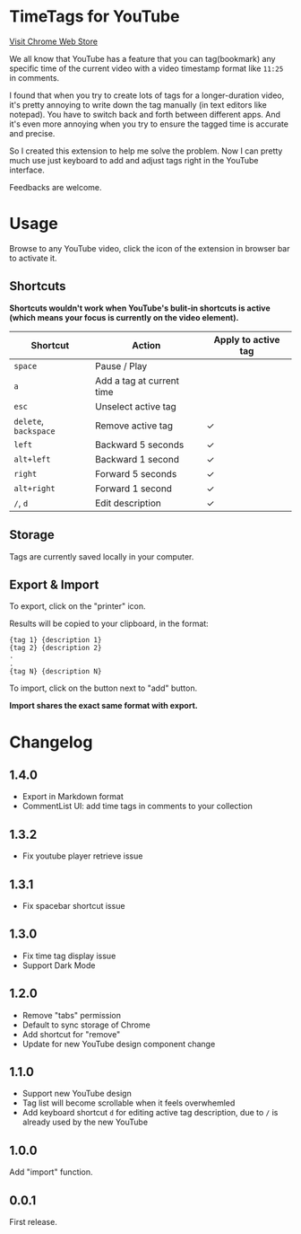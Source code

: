 # TimeTags for YouTube

[Visit Chrome Web Store](https://chrome.google.com/webstore/detail/hpbmedimnlknflpbgfbllklgelbnelef)

We all know that YouTube has a feature that you can tag(bookmark) any specific time of the current video with a video timestamp format like `11:25` in comments.

I found that when you try to create lots of tags for a longer-duration video, it's pretty annoying to write down the tag manually (in text editors like notepad). You have to switch back and forth between different apps. And it's even more annoying when you try to ensure the tagged time is accurate and precise.

So I created this extension to help me solve the problem. Now I can pretty much use just keyboard to add and adjust tags right in the YouTube interface.

Feedbacks are welcome.


# Usage

Browse to any YouTube video, click the icon of the extension in browser bar to activate it.

## Shortcuts

**Shortcuts wouldn't work when YouTube's bulit-in shortcuts is active (which means your focus is currently on the video element).**

| Shortcut              | Action                    | Apply to active tag |
|-----------------------|---------------------------|---------------------|
| `space`               | Pause / Play              |                     |
| `a`                   | Add a tag at current time |                     |
| `esc`                 | Unselect active tag       |                     |
| `delete`, `backspace` | Remove active tag         | ✓                   |
| `left`                | Backward 5 seconds        | ✓                   |
| `alt+left`            | Backward 1 second         | ✓                   |
| `right`               | Forward 5 seconds         | ✓                   |
| `alt+right`           | Forward 1 second          | ✓                   |
| `/`, `d`              | Edit description          | ✓                   |


## Storage

Tags are currently saved locally in your computer.

## Export & Import

To export, click on the "printer" icon.

Results will be copied to your clipboard, in the format:

```
{tag 1} {description 1}
{tag 2} {description 2}
.
.
{tag N} {description N}
```

To import, click on the button next to "add" button.

**Import shares the exact same format with export.**


# Changelog

## 1.4.0

- Export in Markdown format
- CommentList UI: add time tags in comments to your collection

## 1.3.2

- Fix youtube player retrieve issue

## 1.3.1

- Fix spacebar shortcut issue

## 1.3.0

- Fix time tag display issue
- Support Dark Mode

## 1.2.0

- Remove "tabs" permission
- Default to sync storage of Chrome
- Add shortcut for "remove"
- Update for new YouTube design component change

## 1.1.0

- Support new YouTube design
- Tag list will become scrollable when it feels overwhemled
- Add keyboard shortcut `d` for editing active tag description, due to `/` is already used by the new YouTube

## 1.0.0
Add "import" function.

## 0.0.1
First release.
